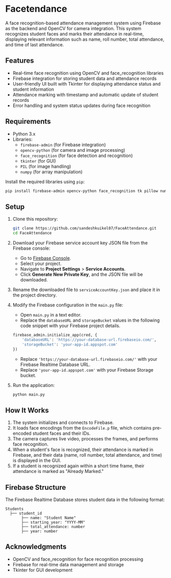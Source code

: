 
# Facetendance 

A face recognition-based attendance management system using Firebase as the backend and OpenCV for camera integration. This system recognizes student faces and marks their attendance in real-time, displaying relevant information such as name, roll number, total attendance, and time of last attendance.

## Features
- Real-time face recognition using OpenCV and face_recognition libraries
- Firebase integration for storing student data and attendance records
- User-friendly UI built with Tkinter for displaying attendance status and student information
- Attendance marking with timestamp and automatic update of student records
- Error handling and system status updates during face recognition

## Requirements
- Python 3.x
- Libraries:
  - `firebase-admin` (for Firebase integration)
  - `opencv-python` (for camera and image processing)
  - `face_recognition` (for face detection and recognition)
  - `tkinter` (for GUI)
  - `PIL` (for image handling)
  - `numpy` (for array manipulation)

Install the required libraries using `pip`:

```bash
pip install firebase-admin opencv-python face_recognition tk pillow numpy
```

## Setup

1. Clone this repository:

   ```bash
   git clone https://github.com/sandeshkuikel07/FaceAttendance.git
   cd FaceAttendance
   ```

2. Download your Firebase service account key JSON file from the Firebase console:
   - Go to [Firebase Console](https://console.firebase.google.com/).
   - Select your project.
   - Navigate to **Project Settings** > **Service Accounts**.
   - Click **Generate New Private Key**, and the JSON file will be downloaded.

3. Rename the downloaded file to `serviceAccountKey.json` and place it in the project directory.

4. Modify the Firebase configuration in the `main.py` file:
   - Open `main.py` in a text editor.
   - Replace the `databaseURL` and `storageBucket` values in the following code snippet with your Firebase project details.

   ```python
   firebase_admin.initialize_app(cred, {
       'databaseURL': 'https://your-database-url.firebaseio.com/',
       'storageBucket': 'your-app-id.appspot.com'
   })
   ```

   - Replace `'https://your-database-url.firebaseio.com/'` with your Firebase Realtime Database URL.
   - Replace `'your-app-id.appspot.com'` with your Firebase Storage bucket.

5. Run the application:

   ```bash
   python main.py
   ```

## How It Works

1. The system initializes and connects to Firebase.
2. It loads face encodings from the `EncodeFile.p` file, which contains pre-encoded student faces and their IDs.
3. The camera captures live video, processes the frames, and performs face recognition.
4. When a student's face is recognized, their attendance is marked in Firebase, and their data (name, roll number, total attendance, and time) is displayed in the GUI.
5. If a student is recognized again within a short time frame, their attendance is marked as "Already Marked."

## Firebase Structure

The Firebase Realtime Database stores student data in the following format:

```
Students
  ├── student_id
       ├── name: "Student Name"
       ├── starting_year: "YYYY-MM"
       ├── total_attendance: number
       ├── year: number
```


## Acknowledgments

- OpenCV and face_recognition for face recognition processing
- Firebase for real-time data management and storage
- Tkinter for GUI development
